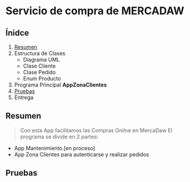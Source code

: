 # Servicio de compra de MERCADAW

## Ínidce
1. [Resumen](#resumen)
2. Estructura de Clases
   - Diagrama UML
   - Clase Cliente
   - Clase Pedido
   - Enum Producto
4. Programa Principal **AppZonaClientes**
5. [Pruebas](#pruebas)
6. Entrega

## Resumen
> Con esta App facilitamos las Compras Onilne en MercaDaw
El programa se divide en 2 partes:
- App Mantenimiento.[en proceso]
- App Zona Clientes para autenticarse y realizar pedidos

## Pruebas
